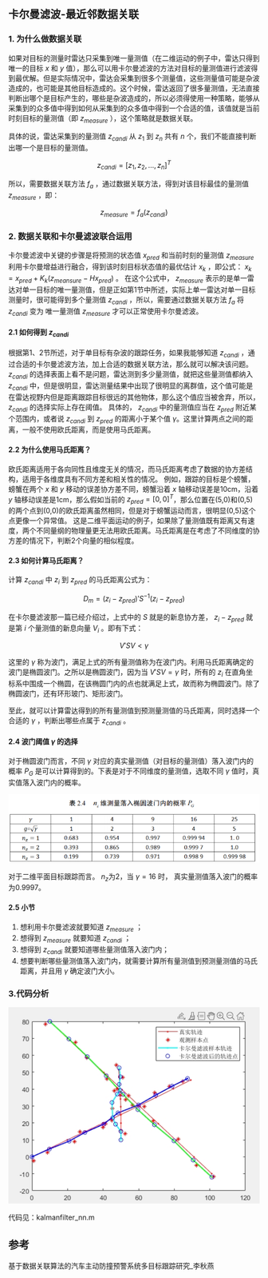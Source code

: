 ## 卡尔曼滤波-最近邻数据关联

### 1. 为什么做数据关联
如果对目标的测量时雷达只采集到唯一量测值（在二维运动的例子中，雷达只得到唯一的目标 $x$ 和 $y$ 值），那么可以用卡尔曼滤波的方法对目标的量测值进行滤波得到最优解。但是实际情况中，雷达会采集到很多个测量值，这些测量值可能是杂波造成的，也可能是其他目标造成的。这个时候，雷达返回了很多量测值，无法直接判断出哪个是目标产生的，哪些是杂波造成的，所以必须得使用一种策略，能够从采集到的众多值中得到如何从采集到的众多值中得到一个合适的值，该值就是当前时刻目标的量测值（即 $z_{measure}$ ），这个策略就是数据关联。

具体的说，雷达采集到的量测值 $z_{candi}$ 从 $z_1$ 到 $z_n$ 共有 $n$ 个，我们不能直接判断出哪一个是目标的量测值。

$$z_{candi}= [z_1, z_2, ..., z_n]^T$$

所以，需要数据关联方法 $f_a$ ，通过数据关联方法，得到对该目标最佳的量测值 $z_{measure}$ ，即：

$$z_{measure} = f_a(z_{candi})$$


### 2. 数据关联和卡尔曼滤波联合运用

卡尔曼滤波中关键的步骤是将预测的状态值 $x_{pred}$ 和当前时刻的量测值 $z_{measure}$ 利用卡尔曼增益进行融合，得到该时刻目标状态值的最优估计 $x_k$ ，即公式： $x_{k}=x_{pred}+K_k(z_{meansure}-Hx_{pred})$ 。
在这个公式中， $z_{measure}$ 表示的是单一雷达对单一目标的唯一量测值，但是正如第1节中所述，实际上单一雷达对单一目标测量时，很可能得到多个量测值 $z_{candi}$ ，所以，需要通过数据关联方法 $f_a$ 将 $z_{candi}$ 变为 唯一量测值 $z_{measure}$ 才可以正常使用卡尔曼滤波。

#### 2.1 如何得到 $z_{candi}$
根据第1、2节所述，对于单目标有杂波的跟踪任务，如果我能够知道 $z_{candi}$ ，通过合适的卡尔曼滤波方法，加上合适的数据关联方法，那么就可以解决该问题。 $z_{candi}$ 的选择表面上看不是问题，雷达测到多少量测值，就把这些量测值都纳入 $z_{candi}$ 中，但是很明显，雷达测量结果中出现了很明显的离群值，这个值可能是在雷达视野内但是距离跟踪目标很远的其他物体，那么这个值应当被舍弃，所以，$z_{candi}$ 的选择实际上存在阈值。
具体的， $z_{candi}$ 中的量测值应当在 $z_{pred}$ 附近某个范围内，或者说 $z_{candi}$ 到 $z_{pred}$ 的距离小于某个值 $\gamma$。这里计算两点之间的距离，一般不使用欧氏距离，而是使用马氏距离。
#### 2.2 为什么使用马氏距离？
欧氏距离适用于各向同性且维度无关的情况，而马氏距离考虑了数据的协方差结构，适用于各维度具有不同方差和相关性的情况。
例如，跟踪的目标是个螃蟹，螃蟹在两个 $x$ 和 $y$ 移动的误差协方差不同，螃蟹沿着 $x$ 轴移动误差是10cm，沿着 $y$ 轴移动误差是1cm，那么假如当前的 $z_{pred} = [0,0]^T$，那么位置在(5,0)和(0,5)的两个点到(0,0)的欧氏距离虽然相同，但是对于螃蟹运动而言，很明显(0,5)这个点更像一个异常值。
这是二维平面运动的例子，如果除了量测值既有距离又有速度，两个不同量纲的物理量更无法用欧氏距离。马氏距离是在考虑了不同维度的协方差的情况下，判断2个向量的相似程度。
#### 2.3 如何计算马氏距离？
计算 $z_{candi}$ 中 $z_i$ 到 $z_{pred}$ 的马氏距离公式为：

$$D_m = (z_i-z_{pred})'S^{-1}(z_i-z_{pred})$$

在卡尔曼滤波那一篇已经介绍过，上式中的 $S$ 就是的新息协方差， $z_i-z_{pred}$ 就是第 $i$ 个量测值的新息向量 $V_i$ 。即有下式：

$$V'SV< \gamma$$

这里的 $\gamma$ 称为波门，满足上式的所有量测值称为在波门内。利用马氏距离确定的波门是椭圆波门。之所以是椭圆波门，因为当 $V'SV= \gamma$ 时，所有的 $z_i$ 在直角坐标系中围成一个椭圆，在该椭圆门内的点也就满足上式，故而称为椭圆波门。除了椭圆波门，还有环形玻门、矩形波门。

至此，就可以计算雷达得到的所有量测值到预测量测值的马氏距离，同时选择一个合适的 $\gamma$ ，判断出哪些点属于 $z_{candi}$ 。
#### 2.4 波门阈值 $\gamma$ 的选择
对于椭圆波门而言，不同 $\gamma$ 对应的真实量测值（对目标的量测值）落入波门内的概率 $P_G$ 是可以计算得到的。下表是对于不同维度的量测值，选取不同 $\gamma$ 值时，真实值落入波门内的概率。

![gamma-pg](https://github.com/dangoess/mmw-radar-algorithm/blob/main/pic/gamma_pg.png)

对于二维平面目标跟踪而言。 $n_z$为2，当 $\gamma = 16$ 时， 真实量测值落入波门的概率为0.9997。

#### 2.5 小节
1. 想利用卡尔曼滤波就要知道 $z_{measure}$ ；
2. 想得到 $z_{measure}$ 就要知道 $z_{candi}$ ；
3. 想得到 $z_{candi}$ 就要知道哪些量测值落入波门内；
4. 想要判断哪些量测值落入波门内，就需要计算所有量测值到预测量测值的马氏距离，并且用 $\gamma$ 确定波门大小。

### 3.代码分析

![卡尔曼滤波最近邻数据关联结果](https://github.com/dangoess/mmw-radar-algorithm/blob/main/pic/kalman_nn.png)

代码见：kalmanfilter_nn.m
## 参考
基于数据关联算法的汽车主动防撞预警系统多目标跟踪研究_李秋燕
